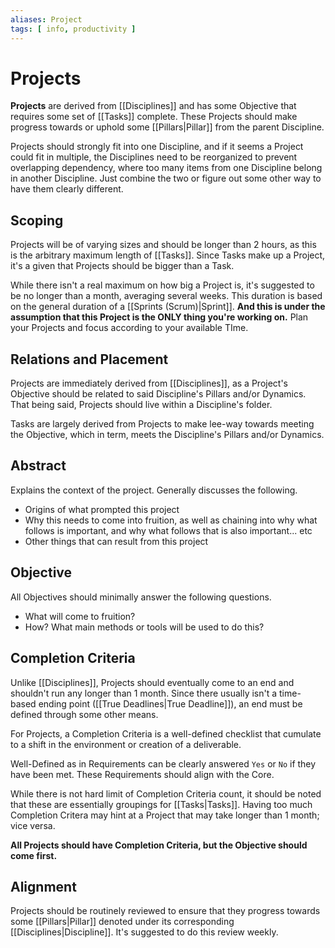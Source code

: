 ```yaml
---
aliases: Project
tags: [ info, productivity ]
---
```

# Projects
**Projects** are derived from [[Disciplines]] and has some Objective that requires some set of  [[Tasks]] complete. These Projects should make progress towards or uphold some [[Pillars|Pillar]] from the parent Discipline.

Projects should strongly fit into one Discipline, and if it seems a Project could fit in multiple, the Disciplines need to be reorganized to prevent overlapping dependency, where too many items from one Discipline belong in another Discipline. Just combine the two or figure out some other way to have them clearly different.

## Scoping
Projects will be of varying sizes and should be longer than 2 hours, as this is the arbitrary maximum length of [[Tasks]]. Since Tasks make up a Project, it's a given that Projects should be bigger than a Task.

While there isn't a real maximum on how big a Project is, it's suggested to be no longer than a month, averaging several weeks. This duration is based on the general duration of a [[Sprints (Scrum)|Sprint]]. **And this is under the assumption that this Project is the ONLY thing you're working on.** Plan your Projects and focus according to your available TIme.

## Relations and Placement
Projects are immediately derived from [[Disciplines]], as a Project's Objective should be related to said Discipline's Pillars and/or Dynamics. That being said, Projects should live within a Discipline's folder.

Tasks are largely derived from Projects to make lee-way towards meeting the Objective, which in term, meets the Discipline's Pillars and/or Dynamics.

## Abstract
Explains the context of the project. Generally discusses the following.
- Origins of what prompted this project
- Why this needs to come into fruition, as well as chaining into why what follows is important, and why what follows that is also important... etc
- Other things that can result from this project

## Objective
All Objectives should minimally answer the following questions.
- What will come to fruition?
- How? What main methods or tools will be used to do this?

## Completion Criteria
Unlike [[Disciplines]], Projects should eventually come to an end and shouldn't run any longer than 1 month. Since there usually isn't a time-based ending point ([[True Deadlines|True Deadline]]), an end must be defined through some other means.

For Projects, a Completion Criteria is a well-defined checklist that cumulate to a shift in the environment or creation of a deliverable. 

Well-Defined as in Requirements can be clearly answered `Yes` or `No` if they have been met. These Requirements should align with the Core.

While there is not hard limit of Completion Criteria count, it should be noted that these are essentially groupings for [[Tasks|Tasks]]. Having too much Completion Critera may hint at a Project that may take longer than 1 month; vice versa.

**All Projects should have Completion Criteria, but the Objective should come first.**

## Alignment
Projects should be routinely reviewed to ensure that they progress towards some [[Pillars|Pillar]] denoted under its corresponding [[Disciplines|Discipline]]. It's suggested to do this review weekly.